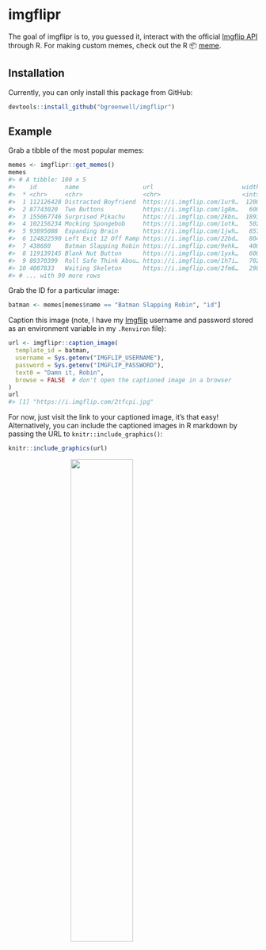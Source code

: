 
<!-- README.md is generated from README.Rmd. Please edit that file -->

# imgflipr

The goal of imgflipr is to, you guessed it, interact with the official
[Imgflip API](https://api.imgflip.com/) through R. For making custom
memes, check out the R 📦 [meme](https://github.com/GuangchuangYu/meme/).

## Installation

Currently, you can only install this package from GitHub:

``` r
devtools::install_github("bgreenwell/imgflipr")
```

## Example

Grab a tibble of the most popular memes:

``` r
memes <- imgflipr::get_memes()
memes
#> # A tibble: 100 x 5
#>    id        name                  url                         width height
#>  * <chr>     <chr>                 <chr>                       <int>  <int>
#>  1 112126428 Distracted Boyfriend  https://i.imgflip.com/1ur9…  1200    800
#>  2 87743020  Two Buttons           https://i.imgflip.com/1g8m…   600    908
#>  3 155067746 Surprised Pikachu     https://i.imgflip.com/2kbn…  1893   1893
#>  4 102156234 Mocking Spongebob     https://i.imgflip.com/1otk…   502    353
#>  5 93895088  Expanding Brain       https://i.imgflip.com/1jwh…   857   1202
#>  6 124822590 Left Exit 12 Off Ramp https://i.imgflip.com/22bd…   804    767
#>  7 438680    Batman Slapping Robin https://i.imgflip.com/9ehk…   400    387
#>  8 119139145 Blank Nut Button      https://i.imgflip.com/1yxk…   600    446
#>  9 89370399  Roll Safe Think Abou… https://i.imgflip.com/1h7i…   702    395
#> 10 4087833   Waiting Skeleton      https://i.imgflip.com/2fm6…   298    403
#> # ... with 90 more rows
```

Grab the ID for a particular image:

``` r
batman <- memes[memes$name == "Batman Slapping Robin", "id"]
```

Caption this image (note, I have my [Imgflip](https://imgflip.com/)
username and password stored as an environment variable in my
`.Renviron` file):

``` r
url <- imgflipr::caption_image(
  template_id = batman, 
  username = Sys.getenv("IMGFLIP_USERNAME"), 
  password = Sys.getenv("IMGFLIP_PASSWORD"), 
  text0 = "Damn it, Robin",
  browse = FALSE  # don't open the captioned image in a browser
)
url
#> [1] "https://i.imgflip.com/2tfcpi.jpg"
```

For now, just visit the link to your captioned image, it’s that easy\!
Alternatively, you can include the captioned images in R markdown by
passing the URL to
`knitr::include_graphics()`:

``` r
knitr::include_graphics(url)
```

<img src="https://i.imgflip.com/2tfcpi.jpg" width="50%" style="display: block; margin: auto;" />
